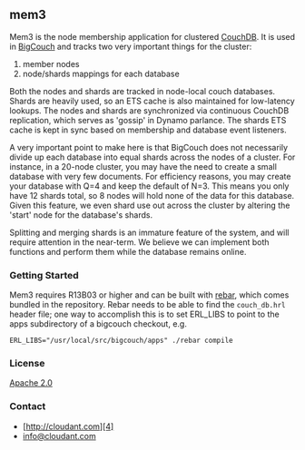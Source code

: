 ## mem3

Mem3 is the node membership application for clustered [CouchDB][1].  It is used in [BigCouch][2] and tracks two very important things for the cluster:

 1. member nodes
 2. node/shards mappings for each database

Both the nodes and shards are tracked in node-local couch databases.  Shards are heavily used, so an ETS cache is also maintained for low-latency lookups.  The nodes and shards are synchronized via continuous CouchDB replication, which serves as 'gossip' in Dynamo parlance.  The shards ETS cache is kept in sync based on membership and database event listeners.

A very important point to make here is that BigCouch does not necessarily divide up each database into equal shards across the nodes of a cluster.  For instance, in a 20-node cluster, you may have the need to create a small database with very few documents.  For efficiency reasons, you may create your database with Q=4 and keep the default of N=3.  This means you only have 12 shards total, so 8 nodes will hold none of the data for this database.  Given this feature, we even shard use out across the cluster by altering the 'start' node for the database's shards.

Splitting and merging shards is an immature feature of the system, and will require attention in the near-term.  We believe we can implement both functions and perform them while the database remains online.

### Getting Started

Mem3 requires R13B03 or higher and can be built with [rebar][6], which comes bundled in the repository.  Rebar needs to be able to find the `couch_db.hrl` header file; one way to accomplish this is to set ERL_LIBS to point to the apps
subdirectory of a bigcouch checkout, e.g.

    ERL_LIBS="/usr/local/src/bigcouch/apps" ./rebar compile

### License
[Apache 2.0][3]

### Contact
 * [http://cloudant.com][4]
 * [info@cloudant.com][5]

[1]: http://couchdb.apache.org
[2]: http://github.com/cloudant/bigcouch
[3]: http://www.apache.org/licenses/LICENSE-2.0.html
[4]: http://cloudant.com
[5]: mailto:info@cloudant.com
[6]: http://github.com/basho/rebar
